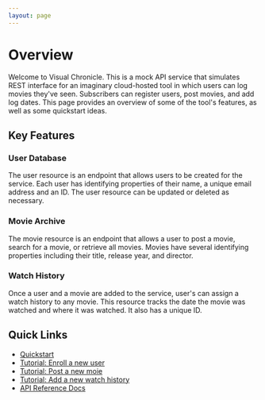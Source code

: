 ```yaml
---
layout: page
---
```


# Overview

Welcome to Visual Chronicle. This is a mock API service that simulates REST interface for an imaginary cloud-hosted tool in which users can log movies they've seen. Subscribers can register users, post movies, and add log dates. This page provides an overview of some of the tool's features, as well as some quickstart ideas.

## Key Features

### User Database

The user resource is an endpoint that allows users to be created for the service. Each user has identifying properties of their name, a unique email address and an ID. The user resource can be updated or deleted as necessary.

### Movie Archive

The movie resource is an endpoint that allows a user to post a movie, search for a movie, or retrieve all movies. Movies have several identifying properties including their title, release year, and director.

### Watch History

Once a user and a movie are added to the service, user's can assign a watch history to any movie. This resource tracks the date the movie was watched and where it was watched. It also has a unique ID.

## Quick Links

- [Quickstart](index#quickstart)
- [Tutorial: Enroll a new user](tutorials/tutorial-enroll-user)
- [Tutorial: Post a new moie](tutorials/tutorial-add-movie)
- [Tutorial: Add a new watch history](tutorials/tutorial-add-watch-history)
- [API Reference Docs](index#visual-chronicle-api)
